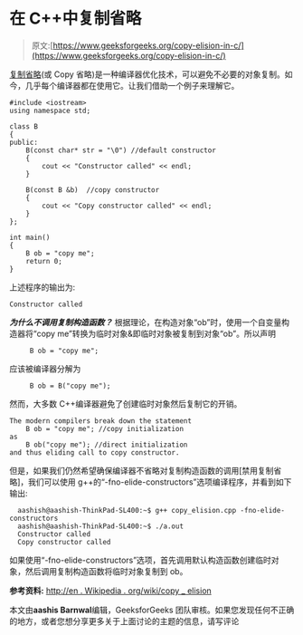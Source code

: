 # 在 C++中复制省略

> 原文:[https://www.geeksforgeeks.org/copy-elision-in-c/](https://www.geeksforgeeks.org/copy-elision-in-c/)

[复制省略](http://en.wikipedia.org/wiki/Copy_elision)(或 Copy 省略)是一种编译器优化技术，可以避免不必要的对象复制。如今，几乎每个编译器都在使用它。让我们借助一个例子来理解它。

```
#include <iostream>
using namespace std;

class B
{
public:    
    B(const char* str = "\0") //default constructor
    {
        cout << "Constructor called" << endl;
    }    

    B(const B &b)  //copy constructor
    {
        cout << "Copy constructor called" << endl;
    } 
};

int main()
{ 
    B ob = "copy me"; 
    return 0;
}
```

上述程序的输出为:

```
Constructor called

```

***为什么不调用复制构造函数？***
根据理论，在构造对象“ob”时，使用一个自变量构造器将“copy me”转换为临时对象&即临时对象被复制到对象“ob”。所以声明

```
     B ob = "copy me"; 
```

应该被编译器分解为

```
     B ob = B("copy me");
```

然而，大多数 C++编译器避免了创建临时对象然后复制它的开销。

```
The modern compilers break down the statement
    B ob = "copy me"; //copy initialization
as
    B ob("copy me"); //direct initialization
and thus eliding call to copy constructor.

```

但是，如果我们仍然希望确保编译器不省略对复制构造函数的调用[禁用复制省略]，我们可以使用 g++的“-fno-elide-constructors”选项编译程序，并看到如下输出:

```
  aashish@aashish-ThinkPad-SL400:~$ g++ copy_elision.cpp -fno-elide-constructors
  aashish@aashish-ThinkPad-SL400:~$ ./a.out
  Constructor called
  Copy constructor called

```

如果使用“-fno-elide-constructors”选项，首先调用默认构造函数创建临时对象，然后调用复制构造函数将临时对象复制到 ob。

**参考资料:**
[http://en . Wikipedia . org/wiki/copy _ elision](http://en.wikipedia.org/wiki/Copy_elision)

本文由**aashis Barnwal**编辑，GeeksforGeeks 团队审核。如果您发现任何不正确的地方，或者您想分享更多关于上面讨论的主题的信息，请写评论